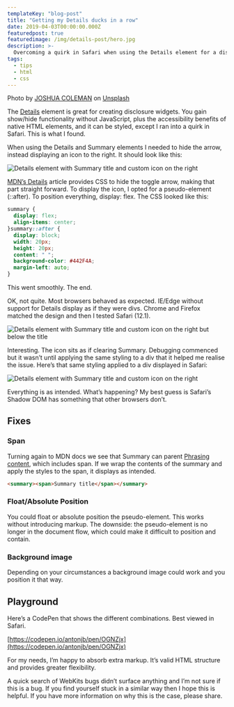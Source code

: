 ```yaml
---
templateKey: "blog-post"
title: "Getting my Details ducks in a row"
date: 2019-04-03T00:00:00.000Z
featuredpost: true
featuredimage: /img/details-post/hero.jpg
description: >-
  Overcoming a quirk in Safari when using the Details element for a discolsure widget
tags:
  - tips
  - html
  - css
---
```


Photo by [JOSHUA COLEMAN](https://unsplash.com/@joshstyle) on [Unsplash](https://unsplash.com/@joshstyle)

The [Details](https://developer.mozilla.org/en-US/docs/Web/HTML/Element/details) element is great for creating disclosure widgets. You gain show/hide functionality without JavaScript, plus the accessibility benefits of native HTML elements, and it can be styled, except I ran into a quirk in Safari. This is what I found.

When using the Details and Summary elements I needed to hide the arrow, instead displaying an icon to the right. It should look like this:

![Details element with Summary title and custom icon on the right](/img/details-post/001.png)

[MDN’s Details](https://developer.mozilla.org/en-US/docs/Web/HTML/Element/details) article provides CSS to hide the toggle arrow, making that part straight forward. To display the icon, I opted for a pseudo-element (::after). To position everything, display: flex. The CSS looked like this:

```css
summary {
  display: flex;
  align-items: center;
}summary::after {
  display: block;
  width: 20px;
  height: 20px;
  content: " ";
  background-color: #442F4A;
  margin-left: auto;
}
```

This went smoothly. The end.

OK, not quite. Most browsers behaved as expected. IE/Edge without support for Details display as if they were divs. Chrome and Firefox matched the design and then I tested Safari (12.1).

![Details element with Summary title and custom icon on the right but below the title](/img/details-post/002.png)

Interesting. The icon sits as if clearing Summary. Debugging commenced but it wasn’t until applying the same styling to a div that it helped me realise the issue. Here’s that same styling applied to a div displayed in Safari:

![Details element with Summary title and custom icon on the right](/img/details-post/003.png)

Everything is as intended. What’s happening? My best guess is Safari’s Shadow DOM has something that other browsers don’t.

## Fixes
### Span
Turning again to MDN docs we see that Summary can parent [Phrasing content](https://developer.mozilla.org/en-US/docs/Web/Guide/HTML/Content_categories#Phrasing_content), which includes span. If we wrap the contents of the summary and apply the styles to the span, it displays as intended.

```html
<summary><span>Summary title</span></summary>
```

### Float/Absolute Position
You could float or absolute position the pseudo-element. This works without introducing markup. The downside: the pseudo-element is no longer in the document flow, which could make it difficult to position and contain.

### Background image
Depending on your circumstances a background image could work and you position it that way.

## Playground
Here’s a CodePen that shows the different combinations. Best viewed in Safari.

[https://codepen.io/antonjb/pen/OGNZjx](https://codepen.io/antonjb/pen/OGNZjx)

For my needs, I’m happy to absorb extra markup. It’s valid HTML structure and provides greater flexibility.

A quick search of WebKits bugs didn’t surface anything and I’m not sure if this is a bug. If you find yourself stuck in a similar way then I hope this is helpful. If you have more information on why this is the case, please share.
